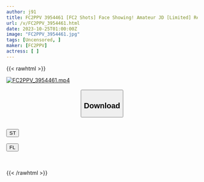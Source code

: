 ```yaml
---
author: j91
title: FC2PPV 3954461 [FC2 Shots] Face Showing! Amateur JD [Limited] Ren-Chan, 21 Years Old, A Healing Beauty JD With Huge Breasts Who Is Studying To Become A Nursery Teacher! ! Introducing A Friend Who Loves Breasts And Filming Them Having Lovey-Dovey Creampie Sex! ! [cen]
url: /v/FC2PPV_3954461.html
date: 2023-10-25T01:00:00Z
image: "FC2PPV_3954461.jpg"
tags: [Uncensored, ]
maker: [FC2PPV]
actress: [ ]
---
```



{{< rawhtml >}}

<div class="video" data-videoid="VxzRGKL1aACPDl">
    <a href="javascript:;">
        <img src="https://my.j91.asia/v/FC2PPV_3954461.jpg" width="WIDTH" height="HEIGHT" alt="FC2PPV_3954461.mp4" loading="lazy">
    </a>
</div>

<script type="text/javascript" src="https://j91.asia/asset/on-demand-st.js"></script>

<br>
  <link rel="stylesheet" href="https://j91.asia/asset/bs5.css">
  
  <center>
  <button class="btn btn-primary" type="button" data-bs-toggle="collapse" data-bs-target=".multi-collapse" aria-expanded="false" aria-controls="multiCollapseExample1 multiCollapseExample2"><h2>Download</h2></button></center>
</p>
<div class="row">
  <div class="col">
    <div class="collapse multi-collapse" id="multiCollapseExample1">
      <div class="card card-body">
	      	      <br>
<div class="buttons">  
<a href="https://streamtape.to/v/VxzRGKL1aACPDl"><button class="btn-hover color-3"><i class="fa fa-download"></i> ST</button></a></div>
    </div>
  </div>
</div>
  <div class="col">
    <div class="collapse multi-collapse" id="multiCollapseExample2">
      <div class="card card-body">
	      <br>
<div class="buttons">
    <a href="https://filelions.online/f/qkenxago4nse"><button class="btn-hover color-9"><i class="fa fa-download"></i> FL</button></a></div>
<br><br>
      </div>
    </div>
  </div>
</div>

{{< /rawhtml >}}